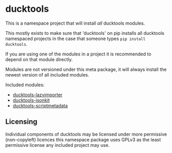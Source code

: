 # ducktools #

This is a namespace project that will install *all* ducktools modules.

This mostly exists to make sure that 'ducktools' on pip installs all ducktools namespaced projects in the case
that someone types `pip install ducktools`.

If you are using one of the modules in a project it is recommended to depend on that module directly.

Modules are not versioned under this meta package, it will always install the newest version
of all included modules.

Included modules:
* [ducktools-lazyimporter](https://github.com/DavidCEllis/ducktools-lazyimporter)
* [ducktools-jsonkit](https://github.com/DavidCEllis/ducktools-jsonkit)
* [ducktools-scriptmetadata](https://pypi.org/project/ducktools-scriptmetadata/)


## Licensing ##

Individual components of ducktools may be licensed under more permissive (non-copyleft) licences
this namespace package uses GPLv3 as the least permissive license any included project may use.
